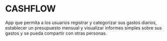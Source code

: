 # CASHFLOW
App que permita a los usuarios registrar y categorizar sus gastos diarios, establecer un presupuesto mensual y visualizar informes simples sobre sus gastos y se pueda compartir con otras personas.
